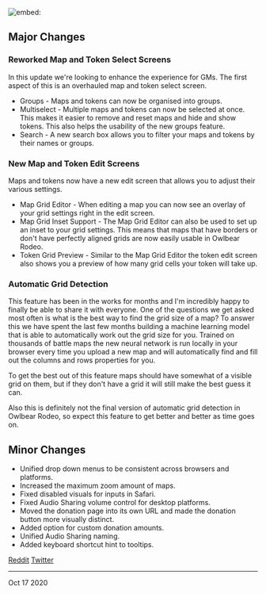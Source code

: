 ![embed:](https://www.youtube.com/embed/TIhCAJoTeAU)

## Major Changes

### Reworked Map and Token Select Screens

In this update we're looking to enhance the experience for GMs. The first aspect of this is an overhauled map and token select screen.

- Groups - Maps and tokens can now be organised into groups.
- Multiselect - Multiple maps and tokens can now be selected at once. This makes it easier to remove and reset maps and hide and show tokens. This also helps the usability of the new groups feature.
- Search - A new search box allows you to filter your maps and tokens by their names or groups.

### New Map and Token Edit Screens

Maps and tokens now have a new edit screen that allows you to adjust their various settings.

- Map Grid Editor - When editing a map you can now see an overlay of your grid settings right in the edit screen.
- Map Grid Inset Support - The Map Grid Editor can also be used to set up an inset to your grid settings. This means that maps that have borders or don't have perfectly aligned grids are now easily usable in Owlbear Rodeo.
- Token Grid Preview - Similar to the Map Grid Editor the token edit screen also shows you a preview of how many grid cells your token will take up.

### Automatic Grid Detection

This feature has been in the works for months and I'm incredibly happy to finally be able to share it with everyone. One of the questions we get asked most often is what is the best way to find the grid size of a map? To answer this we have spent the last few months building a machine learning model that is able to automatically work out the grid size for you. Trained on thousands of battle maps the new neural network is run locally in your browser every time you upload a new map and will automatically find and fill out the columns and rows properties for you.

To get the best out of this feature maps should have somewhat of a visible grid on them, but if they don't have a grid it will still make the best guess it can.

Also this is definitely not the final version of automatic grid detection in Owlbear Rodeo, so expect this feature to get better and better as time goes on.

## Minor Changes

- Unified drop down menus to be consistent across browsers and platforms.
- Increased the maximum zoom amount of maps.
- Fixed disabled visuals for inputs in Safari.
- Fixed Audio Sharing volume control for desktop platforms.
- Moved the donation page into its own URL and made the donation button more visually distinct.
- Added option for custom donation amounts.
- Unified Audio Sharing naming.
- Added keyboard shortcut hint to tooltips.

[Reddit](https://www.reddit.com/r/OwlbearRodeo/comments/jct9s9/beta_v160_release_automatic_grid_detection_and/)
[Twitter](https://twitter.com/owlbearrodeo/status/1317428254534373377?s=21)

---

Oct 17 2020
